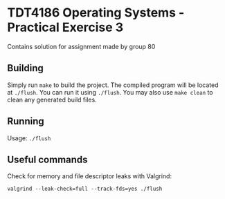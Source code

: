 # TDT4186 Operating Systems - Practical Exercise 3

Contains solution for assignment made by group 80

## Building

Simply run `make` to build the project. The compiled program will be located at `./flush`. You can run it using `./flush`. You may also use `make clean` to clean any generated build files.

## Running

Usage: `./flush`

## Useful commands

Check for memory and file descriptor leaks with Valgrind:

`valgrind --leak-check=full --track-fds=yes ./flush`
